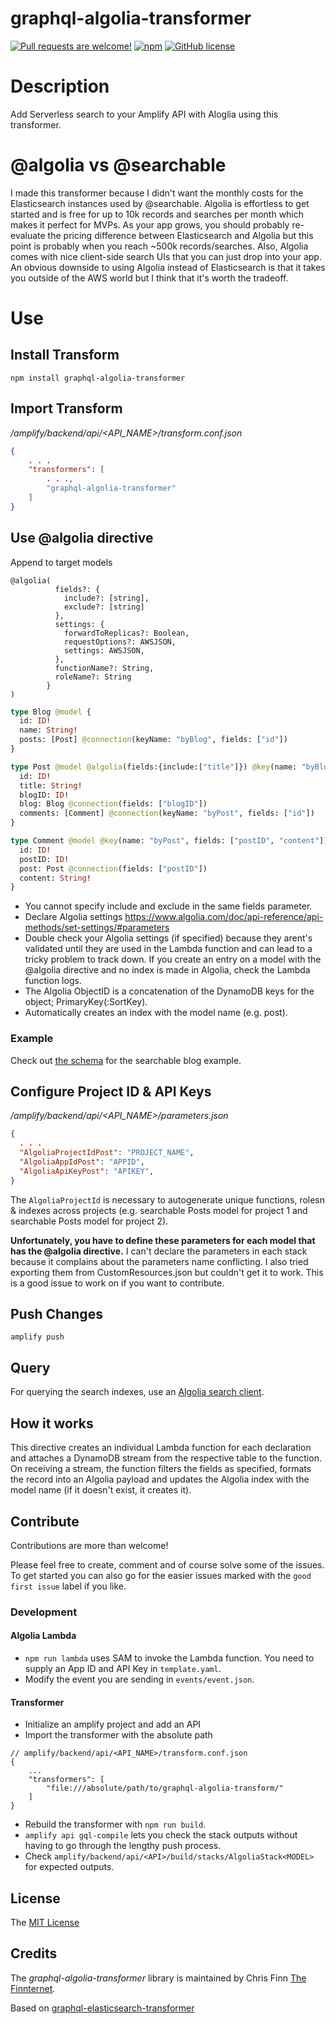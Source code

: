 # graphql-algolia-transformer

[![Pull requests are welcome!](https://img.shields.io/badge/PRs-welcome-brightgreen)](#contribute-)
[![npm](https://img.shields.io/npm/v/graphql-algolia-transformer)](https://www.npmjs.com/package/graphql-algolia-transformer)
[![GitHub license](https://img.shields.io/github/license/thefinnomenon/graphql-algolia-transformer)](https://github.com/thefinnomenon/graphql-algolia-transformer/blob/master/LICENSE)

# Description
Add Serverless search to your Amplify API with Aloglia using this transformer.

# @algolia vs @searchable
I made this transformer because I didn't want the monthly costs for the Elasticsearch instances used by @searchable. Algolia is effortless to get started and is free for up to 10k records and searches per month which makes it perfect for MVPs. As your app grows, you should probably re-evaluate the pricing difference between Elasticsearch and Algolia but this point is probably when you reach ~500k records/searches. Also, Algolia comes with nice client-side search UIs that you can just drop into your app. An obvious downside to using Algolia instead of Elasticsearch is that it takes you outside of the AWS world but I think that it's worth the tradeoff.

# Use
## Install Transform

`npm install graphql-algolia-transformer`

## Import Transform

*/amplify/backend/api/<API_NAME>/transform.conf.json*

```json
{
    . . .
    "transformers": [
        . . .,
        "graphql-algolia-transformer"
    ]
}
```

## Use @algolia directive

Append to target models
```
@algolia(
          fields?: {
            include?: [string],
            exclude?: [string]
          }, 
          settings: {
            forwardToReplicas?: Boolean, 
            requestOptions?: AWSJSON, 
            settings: AWSJSON,
          }, 
          functionName?: String, 
          roleName?: String
        }
)
``` 

```graphql
type Blog @model {
  id: ID!
  name: String!
  posts: [Post] @connection(keyName: "byBlog", fields: ["id"])
}

type Post @model @algolia(fields:{include:["title"]}) @key(name: "byBlog", fields: ["blogID"]) {
  id: ID!
  title: String!
  blogID: ID!
  blog: Blog @connection(fields: ["blogID"])
  comments: [Comment] @connection(keyName: "byPost", fields: ["id"])
}

type Comment @model @key(name: "byPost", fields: ["postID", "content"]) {
  id: ID!
  postID: ID!
  post: Post @connection(fields: ["postID"])
  content: String!
}
```

- You cannot specify include and exclude in the same fields parameter.
- Declare Algolia settings https://www.algolia.com/doc/api-reference/api-methods/set-settings/#parameters
- Double check your Algolia settings (if specified) because they arent's validated until they are used in the Lambda function and can lead to a tricky
  problem to track down. If you create an entry on a model with the @algolia directive and no index is made in Algolia, check the Lambda function logs.
- The Algolia ObjectID is a concatenation of the DynamoDB keys for the object; PrimaryKey(:SortKey).
- Automatically creates an index with the model name (e.g. post).

### Example
Check out [the schema](./examples/blog/amplify/backend/api/blog/schema.graphql) for the searchable blog example.

## Configure Project ID & API Keys
*/amplify/backend/api/<API_NAME>/parameters.json*

```json
{
  . . .
  "AlgoliaProjectIdPost": "PROJECT_NAME",
  "AlgoliaAppIdPost": "APPID",
  "AlgoliaApiKeyPost": "APIKEY",
}
```
The `AlgoliaProjectId` is necessary to autogenerate unique functions, rolesn & indexes across projects (e.g. searchable Posts model for project 1 and searchable Posts model for project 2).

**Unfortunately, you have to define these parameters for each model that has the @algolia directive.** I can't declare the parameters in each stack because it complains about the parameters name conflicting. I also tried exporting them from CustomResources.json but couldn't get it to work. This is a good issue to work on if you want to contribute.

## Push Changes
`amplify push`

## Query
For querying the search indexes, use an [Algolia search client](https://www.algolia.com/developers/#integrations).

## How it works
This directive creates an individual Lambda function for each declaration and attaches a DynamoDB stream from the respective table to the function. On receiving a stream, the function filters the fields as specified, formats the record into an Algolia payload and updates the Algolia index with the model name (if it doesn't exist, it creates it).

## Contribute
Contributions are more than welcome!

Please feel free to create, comment and of course solve some of the issues. To get started you can also go for the easier issues marked with the `good first issue` label if you like.

### Development
#### Algolia Lambda
- `npm run lambda` uses SAM to invoke the Lambda function. You need to supply an App ID and API Key in `template.yaml`.
- Modify the event you are sending in `events/event.json`.

#### Transformer
- Initialize an amplify project and add an API
- Import the transformer with the absolute path
```
// amplify/backend/api/<API_NAME>/transform.conf.json
{
    ...
    "transformers": [
        "file:///absolute/path/to/graphql-algolia-transform/"
    ]
}
```
- Rebuild the transformer with `npm run build`.
- `amplify api gql-compile` lets you check the stack outputs without having to go through the lengthy push process.
- Check `amplify/backend/api/<API>/build/stacks/AlgoliaStack<MODEL>` for expected outputs.

## License
The [MIT License](LICENSE)

## Credits

The _graphql-algolia-transformer_ library is maintained by Chris Finn [The Finnternet](https://thefinnternet.com).

Based on [graphql-elasticsearch-transformer](https://github.com/aws-amplify/amplify-cli/tree/master/packages/graphql-elasticsearch-transformer)
